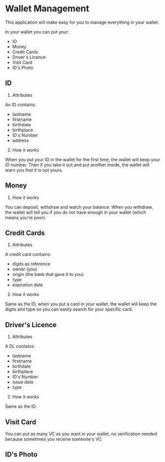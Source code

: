 # Wallet Management

This application will make easy for you to manage everything in your wallet.

In your wallet you can put your:

- ID
- Money
- Credit Cards
- Driver's Licence
- Visit Card
- ID's Photo

## ID

1) Attributes

An ID contains:

- lastname
- firstname
- birthdate
- birthplace
- ID's Number
- address

2) How it works

When you put your ID in the wallet for the first time, the wallet will keep your ID number.
Then if you take it out and put another inside, the wallet will warn you that it is not yours.

## Money

1) How it works

You can deposit, withdraw and watch your balance.
When you withdraw, the wallet will tell you if you do not have enough in your wallet (which means you're poor).

## Credit Cards

1) Attributes

A credit card contains:

- digits as reference
- owner (you)
- origin (the bank that gave it to you)
- type
- expiration date

2) How it works

Same as the ID, when you put a card in your wallet, the wallet will keep the digits and type so you can easily search for your specific card.

## Driver's Licence

1) Attributes

A DL contains:

- lastname
- firstname
- birthdate
- birthplace
- ID's Number
- issue date
- type

2) How it works

Same as the ID.

## Visit Card

You can put as many VC as you want in your wallet, no verification needed because sometimes you receive someone's VC.

## ID's Photo
